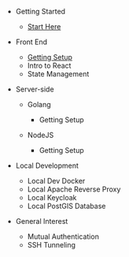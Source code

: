 - Getting Started

  - [Start Here](/)

- Front End

  - [Getting Setup](/front-end/getting-started.md)
  - Intro to React
  - State Management

- Server-side

  - Golang

    - Getting Setup

  - NodeJS
    - Getting Setup

- Local Development

  - Local Dev Docker
  - Local Apache Reverse Proxy
  - Local Keycloak
  - Local PostGIS Database

- General Interest

  - Mutual Authentication
  - SSH Tunneling

